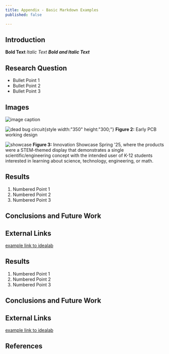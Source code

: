 ```yaml
---
title: Appendix - Basic Markdown Examples
published: false 

---
```


## Introduction

**Bold Text**
_Italic Text_
**_Bold and Italic Text_**

## Research Question

* Bullet Point 1
* Bullet Point 2
* Bullet Point 3

## Images

![image caption](https://idealab.asu.edu/assets/images/research/jumper1.png)

![dead bug circuit](Image01.jpg){style width:"350" height:"300;"}
**Figure 2:** Early PCB working design


![showcase](ImageShowcase.png)
**Figure 3:** Innovation Showcase Spring '25, where the products were a STEM-themed display that demonstrates a single scientific/engineering concept with the intended user of K-12 students interested in learning about science, technology, engineering, or math.


## Results

1. Numbered Point 1
1. Numbered Point 2
1. Numbered Point 3

## Conclusions and Future Work

## External Links

[example link to idealab](https://idealab.asu.edu)


## Results

1. Numbered Point 1
1. Numbered Point 2
1. Numbered Point 3

## Conclusions and Future Work

## External Links

[example link to idealab](https://idealab.asu.edu)


## References


